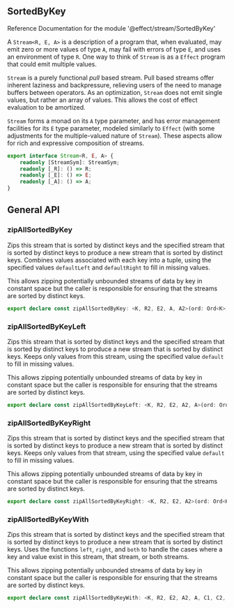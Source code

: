 ## SortedByKey

Reference Documentation for the module '@effect/stream/SortedByKey'

A `Stream<R, E, A>` is a description of a program that, when evaluated, may
emit zero or more values of type `A`, may fail with errors of type `E`, and
uses an environment of type `R`. One way to think of `Stream` is as a
`Effect` program that could emit multiple values.

`Stream` is a purely functional *pull* based stream. Pull based streams offer
inherent laziness and backpressure, relieving users of the need to manage
buffers between operators. As an optimization, `Stream` does not emit
single values, but rather an array of values. This allows the cost of effect
evaluation to be amortized.

`Stream` forms a monad on its `A` type parameter, and has error management
facilities for its `E` type parameter, modeled similarly to `Effect` (with
some adjustments for the multiple-valued nature of `Stream`). These aspects
allow for rich and expressive composition of streams.

```ts
export interface Stream<R, E, A> {
    readonly [StreamSym]: StreamSym;
    readonly [_R]: () => R;
    readonly [_E]: () => E;
    readonly [_A]: () => A;
}
```

## General API

### zipAllSortedByKey

Zips this stream that is sorted by distinct keys and the specified stream
that is sorted by distinct keys to produce a new stream that is sorted by
distinct keys. Combines values associated with each key into a tuple,
using the specified values `defaultLeft` and `defaultRight` to fill in
missing values.

This allows zipping potentially unbounded streams of data by key in
constant space but the caller is responsible for ensuring that the
streams are sorted by distinct keys.

```ts
export declare const zipAllSortedByKey: <K, R2, E2, A, A2>(ord: Ord<K>, that: SortedByKey<R2, E2, K, A2>, defaultLeft: A, defaultRight: A2) => <R, E>(self: SortedByKey<R, E, K, A>) => Stream<R2 | R, E2 | E, readonly [K, readonly [A, A2]]>;
```

### zipAllSortedByKeyLeft

Zips this stream that is sorted by distinct keys and the specified stream
that is sorted by distinct keys to produce a new stream that is sorted by
distinct keys. Keeps only values from this stream, using the specified
value `default` to fill in missing values.

This allows zipping potentially unbounded streams of data by key in
constant space but the caller is responsible for ensuring that the
streams are sorted by distinct keys.

```ts
export declare const zipAllSortedByKeyLeft: <K, R2, E2, A2, A>(ord: Ord<K>, that: SortedByKey<R2, E2, K, A2>, def: A) => <R, E>(self: SortedByKey<R, E, K, A>) => Stream<R2 | R, E2 | E, readonly [K, A]>;
```

### zipAllSortedByKeyRight

Zips this stream that is sorted by distinct keys and the specified stream
that is sorted by distinct keys to produce a new stream that is sorted by
distinct keys. Keeps only values from that stream, using the specified
value `default` to fill in missing values.

This allows zipping potentially unbounded streams of data by key in
constant space but the caller is responsible for ensuring that the
streams are sorted by distinct keys.

```ts
export declare const zipAllSortedByKeyRight: <K, R2, E2, A2>(ord: Ord<K>, that: SortedByKey<R2, E2, K, A2>, def: A2) => <R, E, A>(self: SortedByKey<R, E, K, A>) => Stream<R2 | R, E2 | E, readonly [K, A2]>;
```

### zipAllSortedByKeyWith

Zips this stream that is sorted by distinct keys and the specified stream
that is sorted by distinct keys to produce a new stream that is sorted by
distinct keys. Uses the functions `left`, `right`, and `both` to handle
the cases where a key and value exist in this stream, that stream, or
both streams.

This allows zipping potentially unbounded streams of data by key in
constant space but the caller is responsible for ensuring that the
streams are sorted by distinct keys.

```ts
export declare const zipAllSortedByKeyWith: <K, R2, E2, A2, A, C1, C2, C3>(ord: Ord<K>, that: SortedByKey<R2, E2, K, A2>, left: (a: A) => C1, right: (b: A2) => C2, both: (a: A, b: A2) => C3) => <R, E>(self: SortedByKey<R, E, K, A>) => Stream<R2 | R, E2 | E, readonly [K, C1 | C2 | C3]>;
```

